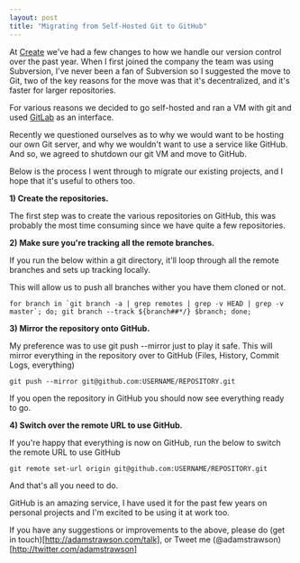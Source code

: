 ```yaml
---
layout: post
title: "Migrating from Self-Hosted Git to GitHub"
---
```


At [Create](http://create.net) we've had a few changes to how we handle our version control over the past year. When I first joined the company the team was using Subversion, I've never been a fan of Subversion so I suggested the move to Git, two of the key reasons for the move was that it's decentralized, and it's faster for larger repositories. 

For various reasons we decided to go self-hosted and ran a VM with git and used [GitLab](https://github.com/gitlabhq/gitlabhq) as an interface.

Recently we questioned ourselves as to why we would want to be hosting our own Git server, and why we wouldn't want to use a service like GitHub. And so, we agreed to shutdown our git VM and move to GitHub.

Below is the process I went through to migrate our existing projects, and I hope that it's useful to others too.

**1) Create the repositories.**

The first step was to create the various repositories on GitHub, this was probably the most time consuming since we have quite a few repositories. 

**2) Make sure you're tracking all the remote branches.**

If you run the below within a git directory, it'll loop through all the remote branches and sets up tracking locally.

This will allow us to push all branches wither you have them cloned or not.

	for branch in `git branch -a | grep remotes | grep -v HEAD | grep -v master`; do; git branch --track ${branch##*/} $branch; done;

**3) Mirror the repository onto GitHub.**

My preference was to use git push --mirror just to play it safe. This will mirror everything in the repository over to GitHub (Files, History, Commit Logs, everything)

	git push --mirror git@github.com:USERNAME/REPOSITORY.git

If you open the repository in GitHub you should now see everything ready to go.

**4) Switch over the remote URL to use GitHub.**

If you're happy that everything is now on GitHub, run the below to switch the remote URL to use GitHub

	git remote set-url origin git@github.com:USERNAME/REPOSITORY.git

And that's all you need to do.

GitHub is an amazing service, I have used it for the past few years on personal projects and I'm excited to be using it at work too.

If you have any suggestions or improvements to the above, please do (get in touch)[http://adamstrawson.com/talk], or Tweet me (@adamstrawson)[http://twitter.com/adamstrawson]